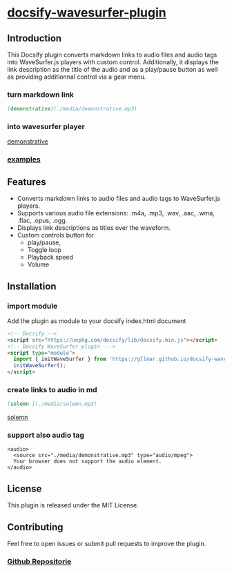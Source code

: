 # [docsify-wavesurfer-plugin](https://gllmar.github.io/docsify-wavesurfer-plugin)

## Introduction

This Docsify plugin converts markdown links to audio files and audio tags into WaveSurfer.js players with custom control. 
Additionally, it displays the link description as the title of the audio and as a play/pause button as well as providing additionnal control via a gear menu.

### turn markdown link

```markdown
[demonstrative](./media/demonstrative.mp3)
```
### into wavesurfer player

[demonstrative](./media/demonstrative.mp3)

### [examples](./examples.md)


## Features

* Converts markdown links to audio files and audio tags to WaveSurfer.js players.
* Supports various audio file extensions: .m4a, .mp3, .wav, .aac, .wma, .flac, .opus, .ogg.
* Displays link descriptions as titles over the waveform.
* Custom controls button for 
  * play/pause, 
  * Toggle loop
  * Playback speed 
  * Volume

## Installation

### import module

Add the plugin as module to your docsify index.html document

```html
<!-- Docsify -->
<script src="https://unpkg.com/docsify/lib/docsify.min.js"></script>
<!-- Docsify WaveSurfer plugin  -->
<script type="module">
  import { initWaveSurfer } from 'https://gllmar.github.io/docsify-wavesurfer-plugin/docsify-wavesurfer-plugin.js';
  initWaveSurfer();
</script>
```

### create links to audio in md

```markdown
[solemn ](./media/solemn.mp3)
```

[solemn ](./media/solemn.mp3)

### support also audio tag

```
<audio>
  <source src="./media/demonstrative.mp3" type="audio/mpeg">
  Your browser does not support the audio element.
</audio>

```
<audio>
  <source src="./media/demonstrative.mp3" type="audio/mpeg">
  Your browser does not support the audio element.
</audio>


## License

This plugin is released under the MIT License.


## Contributing

Feel free to open issues or submit pull requests to improve the plugin.

### [Github Repositorie](https://github.com/gllmAR/docsify-wavesurfer-plugin)

